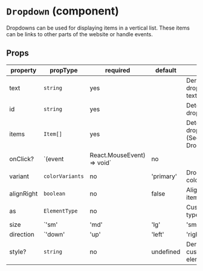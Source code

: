 # `Dropdown` (component)

Dropdowns can be used for displaying items in a vertical list.
These items can be links to other parts of the website or handle events.

## Props

| property    | propType                                                                                 | required | default | description                                                                           |
| ----------- | ---------------------------------------------------------------------------------------- | -------- | ------- | ------------------------------------------------------------------------------------- |
  text   |    `string`    | yes | | Dermines the dropdown toggle text variant color |
  id   |    `string`        | yes | | Determines the dropdown id |
  items   |    `Item[]`        | yes | | Determines the dropdown items (See Dropdown/Item.md) |
  onClick?   |    `(event   |    React.MouseEvent<any>) => void` | no | | Handle additional click events on dropdown toggle |
  variant   |    `colorVariants` | no | 'primary' | Dropdown buttom color variant |
  alignRight   |    `boolean`        | no | false | Align dropdown items to right
  as   |    `ElementType`      | no | | Custom element type | |
  size   |    `'sm' | 'md' | 'lg' | 'sm'` | no | `sm` | Determines dropdown toggle button size
  direction   |    `'down' | 'up' | 'left' | 'right'` | no | 'down' | Custom dropdown direction |
  style?   |    `string` | no | undefined | Dermines the custom style for the element
